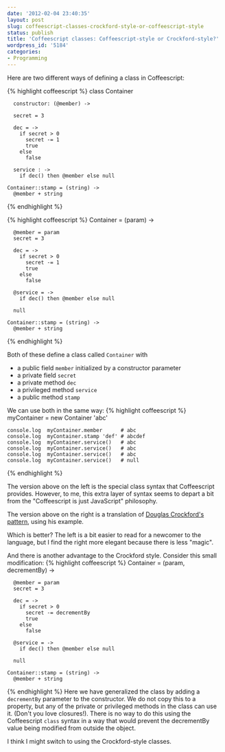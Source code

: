```yaml
---
date: '2012-02-04 23:40:35'
layout: post
slug: coffeescript-classes-crockford-style-or-coffeescript-style
status: publish
title: 'Coffeescript classes: Coffeescript-style or Crockford-style?'
wordpress_id: '5184'
categories:
- Programming
---
```


Here are two different ways of defining a class in Coffeescript:


{% highlight coffeescript %}
    class Container

      constructor: (@member) ->

      secret = 3

      dec = ->
        if secret > 0
          secret -= 1
          true
        else
          false

      service : ->
        if dec() then @member else null

    Container::stamp = (string) ->
      @member + string
{% endhighlight %}


{% highlight coffeescript %}
    Container = (param) ->

      @member = param
      secret = 3

      dec = ->
        if secret > 0
          secret -= 1
          true
        else
          false

      @service = ->
        if dec() then @member else null

      null

    Container::stamp = (string) ->
      @member + string
{% endhighlight %}


Both of these define a class called `Container` with


  * a public field `member` initialized by a constructor parameter
  * a private field `secret`
  * a private method `dec`
  * a privileged method `service`
  * a public method `stamp`


We can use both in the same way:
{% highlight coffeescript %}
    myContainer = new Container 'abc'

    console.log  myContainer.member      # abc
    console.log  myContainer.stamp 'def' # abcdef
    console.log  myContainer.service()   # abc
    console.log  myContainer.service()   # abc
    console.log  myContainer.service()   # abc
    console.log  myContainer.service()   # null
{% endhighlight %}

The version above on the left is the special class syntax that Coffeescript provides.  However, to me, this extra layer of syntax seems to depart a bit from the "Coffeescript is just JavaScript" philosophy.

The version above on the right is a translation of [Douglas Crockford's pattern](http://javascript.crockford.com/private.html), using his example.

Which is better?  The left is a bit easier to read for a newcomer to the language, but I find the right more elegant because there is less "magic".

And there is another advantage to the Crockford style.  Consider this small modification:
{% highlight coffeescript %}
    Container = (param, decrementBy) ->

      @member = param
      secret = 3

      dec = ->
        if secret > 0
          secret -= decrementBy
          true
        else
          false

      @service = ->
        if dec() then @member else null

      null

    Container::stamp = (string) ->
      @member + string
{% endhighlight %}
Here we have generalized the class by adding a `decrementBy` parameter to the constructor.  We do not copy this to a property, but any of the private or privileged methods in the class can use it. (Don't you love closures!).  There is no way to do this using the Coffeescript `class` syntax in a way that would prevent the decrementBy value being modified from outside the object.

I think I might switch to using the Crockford-style classes.




